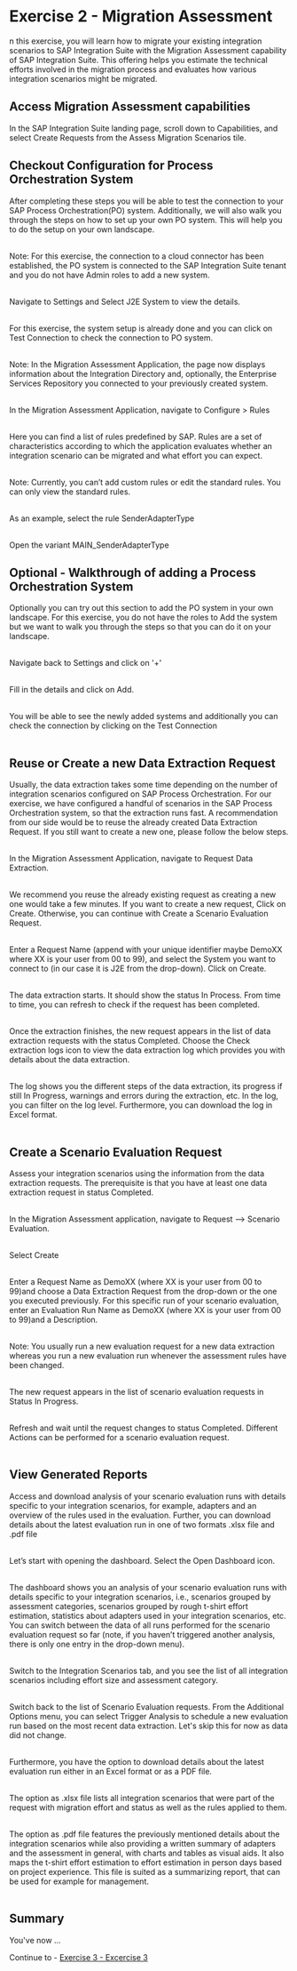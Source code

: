 # Exercise 2 - Migration Assessment

n this exercise, you will learn how to migrate your existing integration scenarios to SAP Integration Suite with the Migration Assessment capability of SAP Integration Suite. This offering helps you estimate the technical efforts involved in the migration process and evaluates how various integration scenarios might be migrated.

## Access Migration Assessment capabilities

In the SAP Integration Suite landing page, scroll down to Capabilities, and select Create Requests from the Assess Migration Scenarios tile.


## Checkout Configuration for Process Orchestration System

After completing these steps you will be able to test the connection to your SAP Process Orchestration(PO) system. Additionally, we will also walk you through the steps on how to set up your own PO system. This will help you to do the setup on your own landscape. <br><br>

Note: For this exercise, the connection to a cloud connector has been established, the PO system is connected to the SAP Integration Suite tenant and you do not have Admin roles to add a new system. <br><br>

Navigate to Settings and Select J2E System to view the details. <br><br>


For this exercise, the system setup is already done and you can click on Test Connection to check the connection to PO system. <br><br>


Note: In the Migration Assessment Application, the page now displays information about the Integration Directory and, optionally, the Enterprise Services Repository you connected to your previously created system. <br><br>

In the Migration Assessment Application, navigate to Configure > Rules <br><br>

Here you can find a list of rules predefined by SAP. Rules are a set of characteristics according to which the application evaluates whether an integration scenario can be migrated and what effort you can expect. <br><br>

Note: Currently, you can’t add custom rules or edit the standard rules. You can only view the standard rules. <br><br>

As an example, select the rule SenderAdapterType <br><br>


Open the variant MAIN_SenderAdapterType <br><be>

## Optional - Walkthrough of adding a Process Orchestration System
Optionally you can try out this section to add the PO system in your own landscape. For this exercise, you do not have the roles to Add the system but we want to walk you through the steps so that you can do it on your landscape. <br><br>

Navigate back to Settings and click on '+' <br><br>


Fill in the details and click on Add. <br><br>


You will be able to see the newly added systems and additionally you can check the connection by clicking on the Test Connection <br><br>


## Reuse or Create a new Data Extraction Request
Usually, the data extraction takes some time depending on the number of integration scenarios configured on SAP Process Orchestration. For our exercise, we have configured a handful of scenarios in the SAP Process Orchestration system, so that the extraction runs fast. A recommendation from our side would be to reuse the already created Data Extraction Request. If you still want to create a new one, please follow the below steps. <br><br>

In the Migration Assessment Application, navigate to Request Data Extraction. <br><br>


We recommend you reuse the already existing request as creating a new one would take a few minutes. If you want to create a new request, Click on Create. Otherwise, you can continue with Create a Scenario Evaluation Request. <br><br>


Enter a Request Name (append with your unique identifier maybe DemoXX where XX is your user from 00 to 99), and select the System you want to connect to (in our case it is J2E from the drop-down). Click on Create. <br><br>


The data extraction starts. It should show the status In Process. From time to time, you can refresh to check if the request has been completed. <br><br>


Once the extraction finishes, the new request appears in the list of data extraction requests with the status Completed. Choose the Check extraction logs icon to view the data extraction log which provides you with details about the data extraction. <br><br>


The log shows you the different steps of the data extraction, its progress if still In Progress, warnings and errors during the extraction, etc. In the log, you can filter on the log level. Furthermore, you can download the log in Excel format. <br><br>


## Create a Scenario Evaluation Request
Assess your integration scenarios using the information from the data extraction requests. The prerequisite is that you have at least one data extraction request in status Completed. <br><br>


In the Migration Assessment application, navigate to Request --> Scenario Evaluation. <br><br>


Select Create <br><br>


Enter a Request Name as DemoXX (where XX is your user from 00 to 99)and choose a Data Extraction Request from the drop-down or the one you executed previously. For this specific run of your scenario evaluation, enter an Evaluation Run Name as DemoXX (where XX is your user from 00 to 99)and a Description. <br><br>


Note: You usually run a new evaluation request for a new data extraction whereas you run a new evaluation run whenever the assessment rules have been changed. <br><br>

The new request appears in the list of scenario evaluation requests in Status In Progress. <br><br>


Refresh and wait until the request changes to status Completed. Different Actions can be performed for a scenario evaluation request. <br><br>


## View Generated Reports
Access and download analysis of your scenario evaluation runs with details specific to your integration scenarios, for example, adapters and an overview of the rules used in the evaluation. Further, you can download details about the latest evaluation run in one of two formats .xlsx file and .pdf file <br><br>

Let’s start with opening the dashboard. Select the Open Dashboard icon. <br><br>


The dashboard shows you an analysis of your scenario evaluation runs with details specific to your integration scenarios, i.e., scenarios grouped by assessment categories, scenarios grouped by rough t-shirt effort estimation, statistics about adapters used in your integration scenarios, etc. You can switch between the data of all runs performed for the scenario evaluation request so far (note, if you haven’t triggered another analysis, there is only one entry in the drop-down menu). <br><br>


Switch to the Integration Scenarios tab, and you see the list of all integration scenarios including effort size and assessment category. <br><br>


Switch back to the list of Scenario Evaluation requests. From the Additional Options menu, you can select Trigger Analysis to schedule a new evaluation run based on the most recent data extraction. Let's skip this for now as data did not change. <br><br>


Furthermore, you have the option to download details about the latest evaluation run either in an Excel format or as a PDF file. <br><br>


The option as .xlsx file lists all integration scenarios that were part of the request with migration effort and status as well as the rules applied to them. <br><br>


The option as .pdf file features the previously mentioned details about the integration scenarios while also providing a written summary of adapters and the assessment in general, with charts and tables as visual aids. It also maps the t-shirt effort estimation to effort estimation in person days based on project experience. This file is suited as a summarizing report, that can be used for example for management. <br><br>

## Summary

You've now ...

Continue to - [Exercise 3 - Excercise 3 ](../ex3/README.md)

